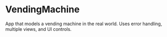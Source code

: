 # VendingMachine

App that models a vending machine in the real world. Uses error handling, multiple views, and UI controls.
